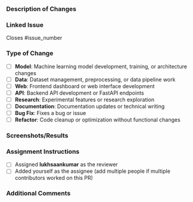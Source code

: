 <!-- Please use the template below! You can delete sections that are labeled Optional or are not relevant to your PR. Click "Preview" to check that your PR documentation is well formatted --> 

### Description of Changes
<!-- Include 1-2 sentences describing the functional changes this PR makes to the project. -->

### Linked Issue 
<!-- Replace issue_number with this PR's associated issue. Merging the PR will automatically close the linked issue. -->
Closes #issue_number

### Type of Change
<!-- Check the box that applies to your changes -->
- [ ] **Model**: Machine learning model development, training, or architecture changes
- [ ] **Data**: Dataset management, preprocessing, or data pipeline work  
- [ ] **Web**: Frontend dashboard or web interface development
- [ ] **API**: Backend API development or FastAPI endpoints
- [ ] **Research**: Experimental features or research exploration
- [ ] **Documentation**: Documentation updates or technical writing
- [ ] **Bug Fix**: Fixes a bug or issue
- [ ] **Refactor**: Code cleanup or optimization without functional changes

### Screenshots/Results
<!-- For UI changes: Include screenshots of the affected pages -->
<!-- For model changes: Include training/validation results, performance metrics, or loss curves -->
<!-- For data changes: Include sample outputs or data quality metrics -->

### Assignment Instructions
<!-- Please complete the following before submitting your PR -->
- [ ] Assigned **lukhsaankumar** as the reviewer
- [ ] Added yourself as the assignee (add multiple people if multiple contributors worked on this PR)

### Additional Comments
<!-- Any notes about the code changes, follow-up issues, or special considerations -->
